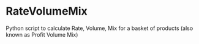 # RateVolumeMix
Python script to calculate Rate, Volume, Mix for a basket of products (also known as Profit Volume Mix)
